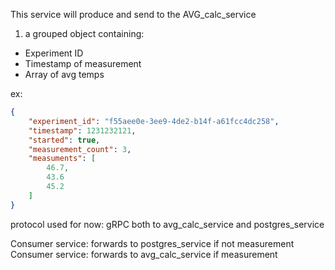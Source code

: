 This service will produce and send to the AVG_calc_service

1. a grouped object containing:
- Experiment ID
- Timestamp of measurement
- Array of avg temps

ex: 
```json
{
    "experiment_id": "f55aee0e-3ee9-4de2-b14f-a61fcc4dc258",
    "timestamp": 1231232121,
    "started": true,
    "measurement_count": 3,
    "measuments": [
        46.7,
        43.6
        45.2
    ]
}
```

protocol used for now: gRPC both to avg_calc_service and postgres_service

Consumer service: forwards to postgres_service if not measurement
Consumer service: forwards to avg_calc_service if measurement